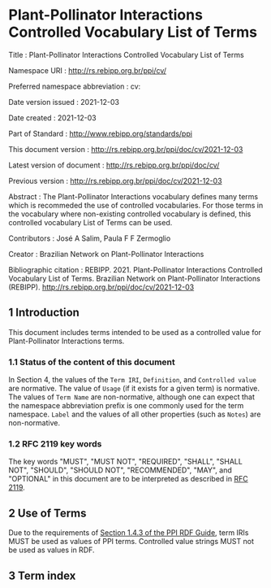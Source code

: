 # Plant-Pollinator Interactions Controlled Vocabulary List of Terms

Title
: Plant-Pollinator Interactions Controlled Vocabulary List of Terms

Namespace URI
: <http://rs.rebipp.org.br/ppi/cv/>

Preferred namespace abbreviation
: cv:

Date version issued
: 2021-12-03

Date created
: 2021-12-03

Part of Standard
: <http://www.rebipp.org/standards/ppi>

This document version
: <http://rs.rebipp.org.br/ppi/doc/cv/2021-12-03>

Latest version of document
: <http://rs.rebipp.org.br/ppi/doc/cv/>

Previous version
: <http://rs.rebipp.org.br/ppi/doc/cv/2021-12-03>

Abstract
: The Plant-Pollinator Interactions vocabulary defines many terms which is recommeded the use of controlled vocabularies. For those terms in the vocabulary where non-existing controlled vocabulary is defined, this controlled vocabulary List of Terms can be used.

Contributors
: José A Salim, Paula F F Zermoglio

Creator
: Brazilian Network on Plant-Pollinator Interactions

Bibliographic citation
: REBIPP. 2021. Plant-Pollinator Interactions Controlled Vocabulary List of Terms. Brazilian Network on Plant-Pollinator Interactions (REBIPP). <http://rs.rebipp.org.br/ppi/doc/cv/2021-12-03>


## 1 Introduction

This document includes terms intended to be used as a controlled value for Plant-Pollinator Interactions terms.

### 1.1 Status of the content of this document

In Section 4, the values of the `Term IRI`, `Definition`, and `Controlled value` are normative. The value of `Usage` (if it exists for a given term) is normative.  The values of `Term Name` are non-normative, although one can expect that the namespace abbreviation prefix is one commonly used for the term namespace.  `Label` and the values of all other properties (such as `Notes`) are non-normative.

### 1.2 RFC 2119 key words
The key words "MUST", "MUST NOT", "REQUIRED", "SHALL", "SHALL NOT", "SHOULD", "SHOULD NOT", "RECOMMENDED", "MAY", and "OPTIONAL" in this document are to be interpreted as described in [RFC 2119](https://tools.ietf.org/html/rfc2119).

## 2 Use of Terms

Due to the requirements of [Section 1.4.3 of the PPI RDF Guide](http://rs.rebipp.org.br/ppi/terms/guides/rdf/#143-use-of-ppi-terms-in-rdf-normative), term IRIs MUST be used as values of PPI terms. Controlled value strings MUST not be used as values in RDF.

## 3 Term index
